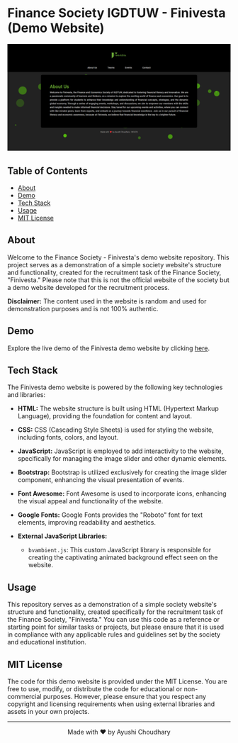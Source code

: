 <link rel="stylesheet" href="https://cdnjs.cloudflare.com/ajax/libs/font-awesome/5.15.3/css/all.min.css">

 # Finance Society IGDTUW - Finivesta (Demo Website)
<p align="center">
    <img alt="Finivesta Demo Website" src="images/finivesta-homepage.png" />
</p> 

## Table of Contents

- [About](#about)
- [Demo](#demo)
- [Tech Stack](#tech-stack)
- [Usage](#usage)
- [MIT License](#mit-license)

## About

Welcome to the Finance Society - Finivesta's demo website repository. This project serves as a demonstration of a simple society website's structure and functionality, created for the recruitment task of the Finance Society, "Finivesta." Please note that this is not the official website of the society but a demo website developed for the recruitment process.

**Disclaimer:** The content used in the website is random and used for demonstration purposes and is not 100% authentic.

## Demo

Explore the live demo of the Finivesta demo website by clicking [here](https://ayushichoudhary-19.github.io/finivesta-demo/).

## Tech Stack
<i class="fab fa-html5"></i>
<i class="fab fa-css3"></i>
<i class="fab fa-js"></i>
<i class="fab fa-bootstrap"></i>

The Finivesta demo website is powered by the following key technologies and libraries:

- **HTML:** The website structure is built using HTML (Hypertext Markup Language), providing the foundation for content and layout.

- **CSS:** CSS (Cascading Style Sheets) is used for styling the website, including fonts, colors, and layout.

- **JavaScript:** JavaScript is employed to add interactivity to the website, specifically for managing the image slider and other dynamic elements.

- **Bootstrap:** Bootstrap is utilized exclusively for creating the image slider component, enhancing the visual presentation of events.

- **Font Awesome:** Font Awesome is used to incorporate icons, enhancing the visual appeal and functionality of the website.

- **Google Fonts:** Google Fonts provides the "Roboto" font for text elements, improving readability and aesthetics.

- **External JavaScript Libraries:**
  - `bvambient.js`: This custom JavaScript library is responsible for creating the captivating animated background effect seen on the website.


## Usage

This repository serves as a demonstration of a simple society website's structure and functionality, created specifically for the recruitment task of the Finance Society, "Finivesta." You can use this code as a reference or starting point for similar tasks or projects, but please ensure that it is used in compliance with any applicable rules and guidelines set by the society and educational institution.

## MIT License

The code for this demo website is provided under the MIT License. You are free to use, modify, or distribute the code for educational or non-commercial purposes. However, please ensure that you respect any copyright and licensing requirements when using external libraries and assets in your own projects.

---

<p align="center">
    Made with ❤️ by Ayushi Choudhary
</p>
